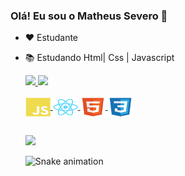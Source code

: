 ### Olá! Eu sou o Matheus Severo 👋

- ❤️ Estudante
- 📚 Estudando Html| Css | Javascript 

  <div>
  <a href="https://github.com/MatheusSevero07">
  <img height="180" src="https://github-readme-stats.vercel.app/api?username=MatheusSevero07&show_icons=true&theme=dracula&include_all_commits=true&count_private=true"/>
  <img height="180" src="https://github-readme-stats.vercel.app/api/top-langs/?username=MatheusSevero07&layout=compact&langs_count=7&theme=dracula"/>
   </div>
  <div style="display: inline_block"><br>
  <img align="center" alt="Matheus-Js" height="30" width="40" src="https://raw.githubusercontent.com/devicons/devicon/master/icons/javascript/javascript-plain.svg">
  <img align="center" alt="Matheus-React" height="30" width="40" src="https://raw.githubusercontent.com/devicons/devicon/master/icons/react/react-original.svg">
  <img align="center" alt="Matheus-HTML" height="30" width="40" src="https://raw.githubusercontent.com/devicons/devicon/master/icons/html5/html5-original.svg">
  <img align="center" alt="Matheus-CSS" height="30" width="40" src="https://raw.githubusercontent.com/devicons/devicon/master/icons/css3/css3-original.svg"
  </div>
 
  ##
  
  <div>
 
  <a href="https://www.linkedin.com/in/matheus-severo-a76581220/" target="_blank"><img src="https://img.shields.io/badge/-LinkedIn-%230077B5?style=for-the-badge&logo=linkedin&logoColor=white" target="_blank"></a> 
  </div>
    
    ![Snake animation](https://github.com/MatheusSevero07/MatheusSevero07/blob/output/github-contribution-grid-snake.svg)
 
   
